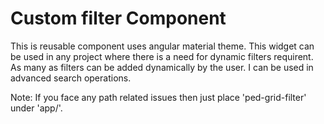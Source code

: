# Custom filter Component

This is reusable component uses angular material theme. This widget can be used in any project where there is a need for dynamic filters requirent. As many as filters can be added dynamically by the user. I can be used in advanced search operations.

Note: If you face any path related issues then just place 'ped-grid-filter' under 'app/'.
